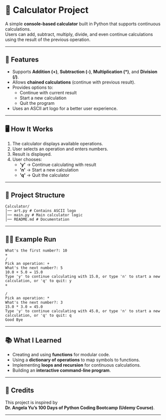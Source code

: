 # 🧮 Calculator Project

A simple **console-based calculator** built in Python that supports continuous calculations.  
Users can add, subtract, multiply, divide, and even continue calculations using the result of the previous operation.

---

## 🚀 Features
- Supports **Addition (+)**, **Subtraction (-)**, **Multiplication (*)**, and **Division (/)**.
- Allows **chained calculations** (continue with previous result).
- Provides options to:
  - Continue with current result
  - Start a new calculation
  - Quit the program
- Uses an ASCII art logo for a better user experience.

---

## 🖥️ How It Works
1. The calculator displays available operations.
2. User selects an operation and enters numbers.
3. Result is displayed.
4. User chooses:
   - **'y'** → Continue calculating with result
   - **'n'** → Start a new calculation
   - **'q'** → Quit the calculator

---

## 📂 Project Structure
```
Calculator/
│── art.py # Contains ASCII logo
│── main.py # Main calculator logic
│── README.md # Documentation

```
---

## 🧑‍💻 Example Run
```
What's the first number?: 10
+
/
Pick an operation: +
What's the next number?: 5
10.0 + 5.0 = 15.0
Type 'y' to continue calculating with 15.0, or type 'n' to start a new calculation, or 'q' to quit: y
+

/
Pick an operation: *
What's the next number?: 3
15.0 * 3.0 = 45.0
Type 'y' to continue calculating with 45.0, or type 'n' to start a new calculation, or 'q' to quit: q
Good Bye

```
---

## 📚 What I Learned
- Creating and using **functions** for modular code.
- Using a **dictionary of operations** to map symbols to functions.
- Implementing **loops and recursion** for continuous calculations.
- Building an **interactive command-line program**.

---

## 🙏 Credits
This project is inspired by  
**Dr. Angela Yu’s 100 Days of Python Coding Bootcamp (Udemy Course)**.  

---